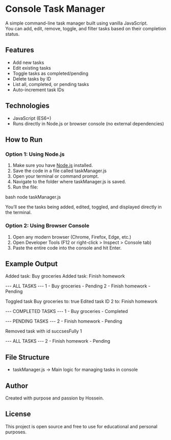 # Console Task Manager

A simple command-line task manager built using vanilla JavaScript.  
You can add, edit, remove, toggle, and filter tasks based on their completion status.

## Features

- Add new tasks
- Edit existing tasks
- Toggle tasks as completed/pending
- Delete tasks by ID
- List all, completed, or pending tasks
- Auto-increment task IDs

## Technologies

- JavaScript (ES6+)
- Runs directly in Node.js or browser console (no external dependencies)

## How to Run

### Option 1: Using Node.js

1. Make sure you have [Node.js](https://nodejs.org/) installed.
2. Save the code in a file called taskManager.js
3. Open your terminal or command prompt.
4. Navigate to the folder where taskManager.js is saved.
5. Run the file:

bash
node taskManager.js


You’ll see the tasks being added, edited, toggled, and displayed directly in the terminal.

### Option 2: Using Browser Console

1. Open any modern browser (Chrome, Firefox, Edge, etc.)
2. Open Developer Tools (F12 or right-click > Inspect > Console tab)
3. Paste the entire code into the console and hit Enter.

## Example Output


Added task: Buy groceries
Added task: Finish homework

--- ALL TASKS ---
1 - Buy groceries - Pending
2 - Finish homework - Pending

Toggled task Buy groceries to: true
Edited task ID 2 to: Finish homework

--- COMPLETED TASKS ---
1 - Buy groceries - Completed

--- PENDING TASKS ---
2 - Finish homework - Pending

Removed task with id succsesFully 1

--- ALL TASKS ---
2 - Finish homework - Pending


## File Structure

- taskManager.js → Main logic for managing tasks in console

## Author

Created with purpose and passion by Hossein.

## License

This project is open source and free to use for educational and personal purposes.
